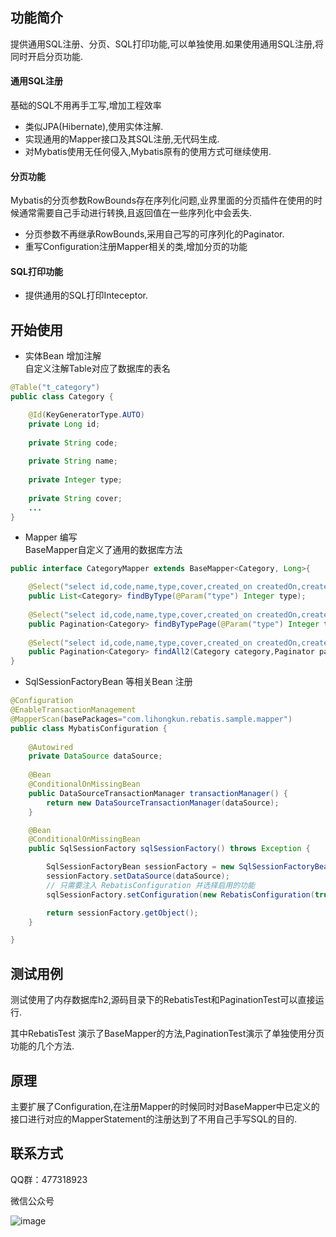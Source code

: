 ## 功能简介

提供通用SQL注册、分页、SQL打印功能,可以单独使用.如果使用通用SQL注册,将同时开启分页功能.

#### 通用SQL注册

基础的SQL不用再手工写,增加工程效率

- 类似JPA(Hibernate),使用实体注解.
- 实现通用的Mapper接口及其SQL注册,无代码生成.
- 对Mybatis使用无任何侵入,Mybatis原有的使用方式可继续使用.

#### 分页功能

Mybatis的分页参数RowBounds存在序列化问题,业界里面的分页插件在使用的时候通常需要自己手动进行转换,且返回值在一些序列化中会丢失.

- 分页参数不再继承RowBounds,采用自己写的可序列化的Paginator.
- 重写Configuration注册Mapper相关的类,增加分页的功能


#### SQL打印功能

- 提供通用的SQL打印Inteceptor.


## 开始使用
- 实体Bean 增加注解    
自定义注解Table对应了数据库的表名
```java
@Table("t_category")
public class Category {

	@Id(KeyGeneratorType.AUTO)
	private Long id;
	
	private String code;
	
	private String name;
	
	private Integer type;
	
	private String cover;
	...
}
```

- Mapper 编写   
BaseMapper自定义了通用的数据库方法
```java
public interface CategoryMapper extends BaseMapper<Category, Long>{

	@Select("select id,code,name,type,cover,created_on createdOn,created_by createdBy,updated_on updatedOn,updated_by updatedBy  from t_category where type = #{type}")
	public List<Category> findByType(@Param("type") Integer type);
	
	@Select("select id,code,name,type,cover,created_on createdOn,created_by createdBy,updated_on updatedOn,updated_by updatedBy  from t_category where type = #{type}")
	public Pagination<Category> findByTypePage(@Param("type") Integer type,Paginator paginator);
	
	@Select("select id,code,name,type,cover,created_on createdOn,created_by createdBy,updated_on updatedOn,updated_by updatedBy  from t_category where type = #{type}")
	public Pagination<Category> findAll2(Category category,Paginator paginator);
}
```

- SqlSessionFactoryBean 等相关Bean 注册 
```java
@Configuration
@EnableTransactionManagement
@MapperScan(basePackages="com.lihongkun.rebatis.sample.mapper")
public class MybatisConfiguration {
    
	@Autowired
	private DataSource dataSource;
	
	@Bean
	@ConditionalOnMissingBean
	public DataSourceTransactionManager transactionManager() {
		return new DataSourceTransactionManager(dataSource);
	}

	@Bean
	@ConditionalOnMissingBean
	public SqlSessionFactory sqlSessionFactory() throws Exception {

		SqlSessionFactoryBean sessionFactory = new SqlSessionFactoryBean();
		sessionFactory.setDataSource(dataSource);
		// 只需要注入 RebatisConfiguration 并选择启用的功能
		sqlSessionFactory.setConfiguration(new RebatisConfiguration(true, true, true));

		return sessionFactory.getObject();
	}

}
```
## 测试用例

测试使用了内存数据库h2,源码目录下的RebatisTest和PaginationTest可以直接运行.

其中RebatisTest 演示了BaseMapper的方法,PaginationTest演示了单独使用分页功能的几个方法.

## 原理

主要扩展了Configuration,在注册Mapper的时候同时对BaseMapper中已定义的接口进行对应的MapperStatement的注册达到了不用自己手写SQL的目的.

## 联系方式

QQ群：477318923

微信公众号 

![image](http://www.lihongkun.com/qrcode_for_gh_7e64b0d0bc1e_258.jpg)